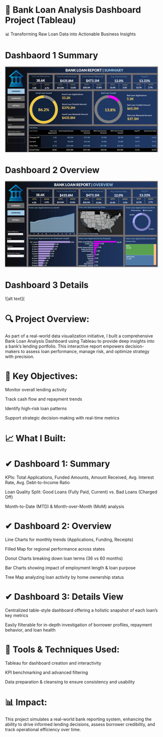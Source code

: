 # 🚀 Bank Loan Analysis Dashboard Project (Tableau)
📊 Transforming Raw Loan Data into Actionable Business Insights
# Dashbaord 1 Summary
![alt text](https://github.com/Sanchit2104/Bank-Loan-Analysis/blob/main/Screenshot%20(33).png)

# Dashboard 2 Overview
![alt text](https://github.com/Sanchit2104/Bank-Loan-Analysis/blob/main/Screenshot%20(35).png)

# Dashboard 3 Details
![alt text](

# 🔍 Project Overview:
As part of a real-world data visualization initiative, I built a comprehensive Bank Loan Analysis Dashboard using Tableau to provide deep insights into a bank’s lending portfolio. This interactive report empowers decision-makers to assess loan performance, manage risk, and optimize strategy with precision.

# 📌 Key Objectives:

Monitor overall lending activity

Track cash flow and repayment trends

Identify high-risk loan patterns

Support strategic decision-making with real-time metrics

# 📈 What I Built:
# ✔ Dashboard 1: Summary

KPIs: Total Applications, Funded Amounts, Amount Received, Avg. Interest Rate, Avg. Debt-to-Income Ratio

Loan Quality Split: Good Loans (Fully Paid, Current) vs. Bad Loans (Charged Off)

Month-to-Date (MTD) & Month-over-Month (MoM) analysis

# ✔ Dashboard 2: Overview

Line Charts for monthly trends (Applications, Funding, Receipts)

Filled Map for regional performance across states

Donut Charts breaking down loan terms (36 vs 60 months)

Bar Charts showing impact of employment length & loan purpose

Tree Map analyzing loan activity by home ownership status

# ✔ Dashboard 3: Details View

Centralized table-style dashboard offering a holistic snapshot of each loan’s key metrics

Easily filterable for in-depth investigation of borrower profiles, repayment behavior, and loan health

# 🔧 Tools & Techniques Used:

Tableau for dashboard creation and interactivity

KPI benchmarking and advanced filtering

Data preparation & cleansing to ensure consistency and usability

# 📊 Impact:
This project simulates a real-world bank reporting system, enhancing the ability to drive informed lending decisions, assess borrower credibility, and track operational efficiency over time.
